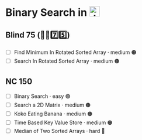 # Binary Search in <img src="https://upload.wikimedia.org/wikipedia/commons/thumb/6/6a/JavaScript-logo.png/768px-JavaScript-logo.png" alt="JavaScript Logo" style="vertical-align: baseline; height: 1em; width: auto; vertical-align: top;">

## Blind 75 (🧑‍🦯7️⃣5️⃣)
- [ ] Find Minimum In Rotated Sorted Array · medium 🟠
- [ ] Search In Rotated Sorted Array · medium 🟠

## NC 150
- [ ] Binary Search · easy 🟢 
- [ ] Search a 2D Matrix · medium 🟠
- [ ] Koko Eating Banana · medium 🟠
- [ ] Time Based Key Value Store · medium 🟠
- [ ] Median of Two Sorted Arrays · hard 🔴